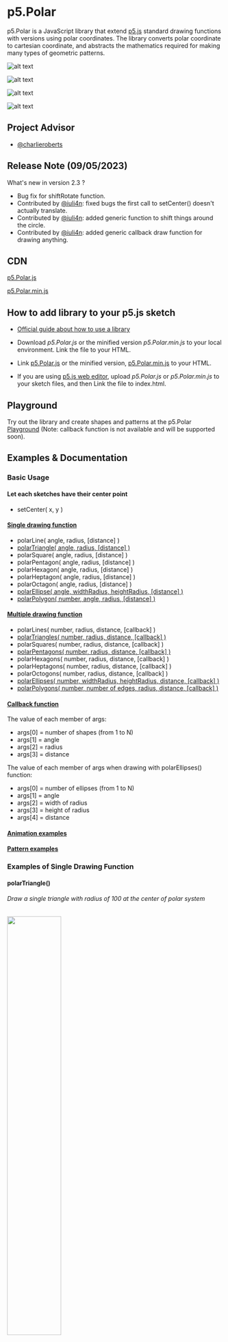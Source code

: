 # p5.Polar
p5.Polar is a JavaScript library that extend [p5.js](https://p5js.org/) standard drawing functions with versions using polar coordinates. The library converts polar coordinate to cartesian coordinate, and abstracts the mathematics required for making many types of geometric patterns.

![alt text](https://imgur.com/8V2uuzd.png "p5.Polar example") 

![alt text](https://i.imgur.com/vsvbhoM.png "p5.Polar example") 

![alt text](https://i.imgur.com/ww5tuWK.png "p5.Polar example") 

![alt text](https://imgur.com/3CPWaaS.png "why p5.Polar") 

## Project Advisor
- [@charlieroberts](https://github.com/charlieroberts)

## Release Note (09/05/2023)
What's new in version 2.3 ?
- Bug fix for shiftRotate function.
- Contributed by [@iuli4n](https://github.com/iuli4n): fixed bugs the first call to setCenter() doesn't actually translate.
- Contributed by [@iuli4n](https://github.com/iuli4n): added generic function to shift things around the circle.
- Contributed by [@iuli4n](https://github.com/iuli4n): added generic callback draw function for drawing anything.

## CDN
[p5.Polar.js](https://cdn.jsdelivr.net/gh/liz-peng/p5.Polar@latest/p5.Polar.js)

[p5.Polar.min.js](https://cdn.jsdelivr.net/gh/liz-peng/p5.Polar@latest/p5.Polar.min.js)

## How to add library to your p5.js sketch
- [Official guide about how to use a library](https://p5js.org/libraries/) 

- Download _p5.Polar.js_ or the minified version _p5.Polar.min.js_ to your local environment. Link the file to your HTML.

- Link [p5.Polar.js](https://cdn.jsdelivr.net/gh/liz-peng/p5.Polar@latest/p5.Polar.js) or the minified version, [p5.Polar.min.js](https://cdn.jsdelivr.net/gh/liz-peng/p5.Polar@latest/p5.Polar.min.js) to your HTML.


- If you are using [p5.js web editor](https://editor.p5js.org/), upload _p5.Polar.js_ or _p5.Polar.min.js_ to your sketch files, and then Link the file to index.html.

## Playground
Try out the library and create shapes and patterns at the p5.Polar [Playground](https://liz-peng.github.io/p5.Polar/playground.html) (Note: callback function is not available and will be supported soon).

## Examples & Documentation
### Basic Usage
#### Let each sketches have their center point
- setCenter( x, y )

#### [Single drawing function](#singleFunction)
- polarLine( angle, radius, [distance] )
- [polarTriangle( angle, radius, [distance] )](#polarTriangle)
- polarSquare( angle, radius, [distance] ) 
- polarPentagon( angle, radius, [distance] )
- polarHexagon( angle, radius, [distance] ) 
- polarHeptagon( angle, radius, [distance] )
- polarOctagon( angle, radius, [distance] )
- [polarEllipse( angle, widthRadius, heightRadius, [distance] )](#polarEllipse)
- [polarPolygon( number, angle, radius, [distance] )](#polarPolygon)

#### [Multiple drawing function](#multiFunction)
- polarLines( number, radius, distance, [callback] )
- [polarTriangles( number, radius, distance, [callback] )](#polarTriangles)
- polarSquares( number, radius, distance, [callback] ) 
- [polarPentagons( number, radius, distance, [callback] )](#polarPentagons)
- polarHexagons( number, radius, distance, [callback] ) 
- polarHeptagons( number, radius, distance, [callback] )
- polarOctogons( number, radius, distance, [callback] )
- [polarEllipses( number, widthRadius, heightRadius, distance, [callback] )](#polarEllipses)
- [polarPolygons( number, number of edges, radius, distance, [callback] )](#polarPolygons)

#### [Callback function](#callback)
The value of each member of args: 
- args[0] = number of shapes (from 1 to N)
- args[1] = angle 
- args[2] = radius 
- args[3] = distance

The value of each member of args when drawing with polarEllipses() function: 
- args[0] = number of ellipses (from 1 to N)
- args[1] = angle 
- args[2] = width of radius 
- args[3] = height of radius 
- args[4] = distance

#### [Animation examples](#animation)

#### [Pattern examples](#pattern)

### Examples of Single Drawing Function <a name="singleFunction"></a>
#### polarTriangle() <a name="polarTriangle"></a>
###### Draw a single triangle with radius of 100 at the center of polar system
<img src="https://imgur.com/1oqHVUv.png" width="50%" height="50%" />

``` JavaScript
function draw() { 
    setCenter(width/2, height/2);
    background(220);
    polarTriangle(0, 100, 0); // works the same as polarTriangle(0, 100);
}
```
###### Move 50 from the center point
<img src="https://imgur.com/WCc6eEg.png" width="50%" height="50%" />

``` JavaScript
function draw() { 
    setCenter(width/2, height/2);
    background(220);
    polarTriangle(0, 100, 50);
}
```
###### Rotate the triangle for 30 degree
<img src="https://imgur.com/nKhQ3jl.png" width="50%" height="50%" />

``` JavaScript
function draw() { 
    setCenter(width/2, height/2);
    background(220);
    polarTriangle(30, 100, 50);
}
```

#### polarEllipse() <a name="polarEllipse"></a>
###### Draw a single ellipse with width of 50, and height of 100 from center of polar system
<img src="https://imgur.com/hgLKp2q.png" width="50%" height="50%" />

``` JavaScript
function draw() { 
    setCenter(width/2, height/2);
    background(220);
    polarEllipse(0, 50, 100, 0); // works the same as polarEllipse(0, 50, 100)
}
```

#### polarPolygon() <a name="polarPolygon"></a>
###### Draw a twelve-sided shape from center of polar system
<img src="https://imgur.com/4XyhWyv.png" width="25%" height="25%" />

``` JavaScript
function draw() { 
    setCenter(width/2, height/2);
    background(220);
    polarPolygon(12, 0, 100);
}
```

### Examples of Multiple Drawing Function <a name="multiFunction"></a>
#### polarTriangles() <a name="polarTriangles"></a>
###### Draw 6 triangles with radius 50, and move 100 from the center point
<img src="https://imgur.com/KO3oLM5.png" width="50%" height="50%" />

``` JavaScript
function draw() { 
    setCenter(width/2, height/2);
    background(220);
    polarTriangles(6, 50, 100);
}
```

#### polarPentagons() <a name="polarPentagons"></a>
###### Draw 7 pentagons with radius 50, and move 100 from the center point
<img src="https://imgur.com/MDwWnbf.png" width="50%" height="50%" />

``` JavaScript
function draw() { 
    setCenter(width/2, height/2);
    background(220);
    polarPentagons(7, 50, 100);
}
```

#### polarEllipses() <a name="polarEllipses"></a>
###### Draw 6 ellipses with both width and height of 50, and move 100 from the center point
<img src="https://imgur.com/poEF2xK.png" width="50%" height="50%" />

``` JavaScript
function draw() { 
    setCenter(width/2, height/2);
    background(220);
    polarEllipses(6, 50, 50, 100);
}
```

#### callback function <a name="callback"></a>
###### Giving a gradient color and different sizes of ellipse by manipulating the first argument
<img src="https://imgur.com/pm4olf6.png" width="25%" height="25%" />

``` JavaScript
function draw() { 
    setCenter(width/2, height/2);
    background(220);
    polarEllipses(10, 0, 0, 100, function(...args) {
        fill(args[0]*40, args[0]*40, args[0]*40, 160);
        args[2] = args[0]*6;
        args[3] = args[0]*6;
        return args;     
    });
}
```

## Animation examples <a name="animation"></a>
#### Animation 1
###### Use sin() and frameCount() to make oscillation
![](https://i.imgur.com/e8pONwt.gif)

``` JavaScript
function draw() { 
  setCenter(width/2, height/2);
  background(220);
  stroke('#666');
  noFill();
  polarEllipses(30, 40+sin(frameCount/10)*20, 80, 80);
}
```

#### Animation 2
###### Drawing multiple animations with different center point. Remember to use resetMatrix() to replace the current matrix before setting new center
![](https://i.imgur.com/X108ADh.gif)

``` JavaScript
function draw() { 
  noFill();
  background(220);
  stroke('#666');
  
  setCenter(width/4, height/4);
  polarEllipses(20, 20+sin(frameCount/10)*10, 40, 40);
  
  // replace the current matrix before setting new center
  resetMatrix();
  setCenter(width/4+200, height/4);
  rotate(frameCount * 0.01); 
  polarEllipses(20, 20, 40, 40);
  
  resetMatrix();
  setCenter(width/4, height/4+200);
  rotate(frameCount * 0.01); 
  polarEllipses(20, 20, 40, 40);
  
  resetMatrix();
  setCenter(width/4+200, height/4+200);
  polarEllipses(20, 20+sin(frameCount/10)*10, 40, 40);
}
```

## Pattern examples <a name="pattern"></a>
#### Pattern 1
<img src="https://i.imgur.com/R6ktywg.png" width="25%" height="25%" />

``` JavaScript
function draw() {
  background(220);
  setCenter(width/2, height/2);
  
  // polarLines( number, radius, distance, [callback] )
  stroke('#000')
  strokeWeight(0.3);
  polarLines(3, 200, 0);
  
  noStroke();
  
  // polarHexagon( angle, radius, [distance] )
  fill(175, 170, 238);
  polarHexagon(30, 50, 0);
  
  // polarEllipse( angle, widthRadius, heightRadius, [distance] )
  fill(252, 248, 200);
  polarEllipses(8, 10, 10, 100);
  fill(238, 175, 170);
  polarEllipses(12, 40, 40, 200);
  fill(252, 248, 200, 120);
  polarEllipses(5, 80, 80, 160);
}
```

#### Pattern 2
<img src="https://i.imgur.com/Cg7wyAO.png" width="25%" height="25%" />

``` JavaScript
function draw() {
  background(220);
  setCenter(width/2, height/2);
  noFill();
  
  // polarEllipses( number, widthRadius, heightRadius, distance, [callback] )
  polarEllipses(50, 0, 0, 0, function(...args) {
    stroke(args[0]*10);
    fill(args[0]*5, args[0]*4, args[0]*3, 30);
      args[2] = args[0]*6;
      args[3] = args[0]*6;
      args[4] = args[0]*5;
      return args;
  });
}
```

#### Pattern 3
<img src="https://i.imgur.com/i37XO62.png" width="25%" height="25%" />

``` JavaScript
function draw() {
  background(220);
  setCenter(width/2, height/2);
  noStroke();
  
  // polarTriangle( angle, radius, [distance] )
  fill(175, 170, 238);
  polarTriangle(0, 100, 0);
  fill(238, 175, 170);
  polarTriangle(180, 100, 0);
  
   // polarPentagons( number, radius, distance, [callback] )
  fill(238, 175, 170, 80);
  polarPentagons(6, 150, 150);
  fill(175, 170, 238, 40);
  polarPentagons(8, 200, 200);
  
  // polarEllipses( number, widthRadius, heightRadius, distance, [callback] )
  fill(238, 175, 170);
  polarEllipses(3, 10, 5, 120);
  fill(175, 170, 238);
  polarEllipses(3, 5, 10, -120);
}
```

#### Pattern 4
<img src="https://i.imgur.com/fCPVJk0.png" width="25%" height="25%" />

``` JavaScript
function draw() {
  background(0);
  setCenter(width/2, height/2);
  
  // polarLines( number, radius, distance, [callback] )
  noFill();
  stroke('#ccc');
  strokeWeight(0.5);
  polarLines(8, 140, 0);
  polarLines(8, 60, 20);
  
  // polarEllipses( number, widthRadius, heightRadius, distance, [callback] )
  noStroke();
  fill(13, 146, 185, 110);
  polarEllipses(10, 50, 50, 70);
  fill(252, 248, 200, 120);
  polarEllipses(5, 36, 36, 32);
  fill(178, 216, 178, 120);
  polarEllipses(10, 30, 30, 70);
  polarEllipses(10, 30, 30, 120);
  fill(238, 175, 170);
  polarEllipses(12, 8, 8, 40);
  fill(252, 248, 200, 120);
  polarEllipses(5, 16, 16, 32);
  fill(13, 146, 185, 110);
  polarEllipses(14, 50, 50, 155);
  
  // polarHexagon( angle, radius, [distance] ) 
  noStroke();
  fill(175, 170, 238);
  polarHexagon(3, 10, 0);
  
  fill(238, 175, 170);
  // polarTriangles( number, radius, distance, [callback] )
  polarTriangles(4, 6, 60);
  polarTriangles(4, 8, 140);
  // polarSquares( number, radius, distance, [callback] )
  polarSquares(8, 2, 80);
  polarSquares(4, 4, 120);
}
```

#### Pattern 5
<img src="https://i.imgur.com/h9st51u.png" width="25%" height="25%" />

``` JavaScript
function draw() {
  background(0);
  setCenter(width/2, height/2);
  noFill()
  
  strokeWeight(1);
  
  stroke('#ff7300');
  // polarPolygon( number, angle, radius, [distance] )
  polarPolygon(10, 0, 50);
  // polarPentagons( number, radius, distance, [callback] )
  polarPentagons(6, 60, 60);
  
  // polarTriangles( number, radius, distance, [callback] )
  stroke('#64ff00');
  polarTriangles(8, 125, 150);
  
  strokeWeight(1);
  stroke('#fc49ab');
  polarTriangles(10, 150, 150);
}
```

#### Pattern 6 <a name="polarPolygons"></a>
<img src="https://i.imgur.com/xg7EcYQ.png" width="25%" height="25%" />

``` JavaScript
function draw() {
  background(220);
  setCenter(width/2, height/2);
  stroke('#000');
  
  // polarPolygons( number, number of edges, radius, distance, [callback] )
  fill(229,188,231,120);
  polarPolygons(16, 4, 40, 180);
  fill(32,178,170,120);
  polarPolygons(6, 4, 40, 150);
  fill(252, 248, 200, 120);
  polarPolygons(6, 4, 80, 100);
  fill(255, 255, 255, 120);
  polarPolygons(6, 4, 40, 100);
}
```